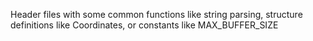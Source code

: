 Header files with some common functions like string parsing,  structure definitions like Coordinates, or constants like MAX_BUFFER_SIZE